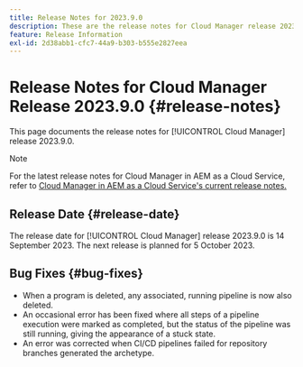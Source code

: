 ```yaml
---
title: Release Notes for 2023.9.0
description: These are the release notes for Cloud Manager release 2023.9.0.
feature: Release Information
exl-id: 2d38abb1-cfc7-44a9-b303-b555e2827eea
---
```

# Release Notes for Cloud Manager Release 2023.9.0 {#release-notes}

This page documents the release notes for [!UICONTROL Cloud Manager] release 2023.9.0.

>[!NOTE]
>
>For the latest release notes for Cloud Manager in AEM as a Cloud Service, refer to [Cloud Manager in AEM as a Cloud Service's current release notes.](https://experienceleague.adobe.com/docs/experience-manager-cloud-service/content/implementing/using-cloud-manager/release-notes-cloud-manager/release-notes-cm-current.html)

## Release Date {#release-date}

The release date for [!UICONTROL Cloud Manager] release 2023.9.0 is 14 September 2023. The next release is planned for 5 October 2023.

## Bug Fixes {#bug-fixes}

* When a program is deleted, any associated, running pipeline is now also deleted.
* An occasional error has been fixed where all steps of a pipeline execution were marked as completed, but the status of the pipeline was still running, giving the appearance of a stuck state.
* An error was corrected when CI/CD pipelines failed for repository branches generated the archetype.
